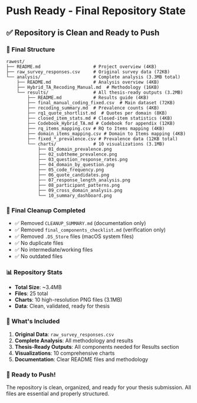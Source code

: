 # Push Ready - Final Repository State

## ✅ Repository is Clean and Ready to Push

### 📁 Final Structure
```
rawest/
├── README.md                    # Project overview (4KB)
├── raw_survey_responses.csv     # Original survey data (72KB)
└── analysis/                    # Complete analysis (3.3MB total)
    ├── README.md                # Analysis overview (4KB)
    ├── Hybrid_TA_Recoding_Manual.md  # Methodology (16KB)
    └── results/                 # All thesis-ready outputs (3.2MB)
        ├── README.md            # Results guide (4KB)
        ├── final_manual_coding_fixed.csv  # Main dataset (72KB)
        ├── recoding_summary.md  # Prevalence counts (4KB)
        ├── rq1_quote_shortlist.md  # Quotes per domain (8KB)
        ├── closed_item_stats.md # Closed-item statistics (4KB)
        ├── Codebook_Hybrid_TA.md # Codebook for appendix (12KB)
        ├── rq_items_mapping.csv # RQ to Items mapping (4KB)
        ├── domain_items_mapping.csv # Domain to Items mapping (4KB)
        ├── fixed_*_prevalence.csv # Prevalence data (12KB total)
        └── charts/              # 10 visualizations (3.1MB)
            ├── 01_domain_prevalence.png
            ├── 02_subtheme_prevalence.png
            ├── 03_question_response_rates.png
            ├── 04_domain_by_question.png
            ├── 05_code_frequency.png
            ├── 06_quote_candidates.png
            ├── 07_response_length_analysis.png
            ├── 08_participant_patterns.png
            ├── 09_cross_domain_analysis.png
            └── 10_summary_dashboard.png
```

### 🧹 Final Cleanup Completed
- ✅ Removed `CLEANUP_SUMMARY.md` (documentation only)
- ✅ Removed `final_components_checklist.md` (verification only)
- ✅ Removed `.DS_Store` files (macOS system files)
- ✅ No duplicate files
- ✅ No intermediate/working files
- ✅ No outdated files

### 📊 Repository Stats
- **Total Size**: ~3.4MB
- **Files**: 25 total
- **Charts**: 10 high-resolution PNG files (3.1MB)
- **Data**: Clean, validated, ready for thesis

### 🎯 What's Included
1. **Original Data**: `raw_survey_responses.csv`
2. **Complete Analysis**: All methodology and results
3. **Thesis-Ready Outputs**: All components needed for Results section
4. **Visualizations**: 10 comprehensive charts
5. **Documentation**: Clear README files and methodology

### 🚀 Ready to Push!
The repository is clean, organized, and ready for your thesis submission. All files are essential and properly structured.
